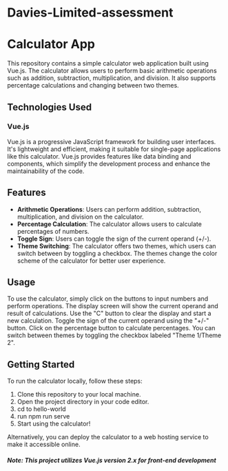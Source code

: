 # Davies-Limited-assessment

# Calculator App

This repository contains a simple calculator web application built using Vue.js. The calculator allows users to perform basic arithmetic operations such as addition, subtraction, multiplication, and division. It also supports percentage calculations and changing between two themes.

## Technologies Used

### Vue.js
Vue.js is a progressive JavaScript framework for building user interfaces. It's lightweight and efficient, making it suitable for single-page applications like this calculator. Vue.js provides features like data binding and components, which simplify the development process and enhance the maintainability of the code.



## Features

- **Arithmetic Operations**: Users can perform addition, subtraction, multiplication, and division on the calculator.
- **Percentage Calculation**: The calculator allows users to calculate percentages of numbers.
- **Toggle Sign**: Users can toggle the sign of the current operand (+/-).
- **Theme Switching**: The calculator offers two themes, which users can switch between by toggling a checkbox. The themes change the color scheme of the calculator for better user experience.

## Usage

To use the calculator, simply click on the buttons to input numbers and perform operations. The display screen will show the current operand and result of calculations. Use the "C" button to clear the display and start a new calculation. Toggle the sign of the current operand using the "+/-" button. Click on the percentage button to calculate percentages. You can switch between themes by toggling the checkbox labeled "Theme 1/Theme 2".

## Getting Started

To run the calculator locally, follow these steps:

1. Clone this repository to your local machine.
2. Open the project directory in your code editor.
3. cd to hello-world
4. run npm run serve
5. Start using the calculator!

Alternatively, you can deploy the calculator to a web hosting service to make it accessible online.

##### Note: This project utilizes Vue.js version 2.x for front-end development






